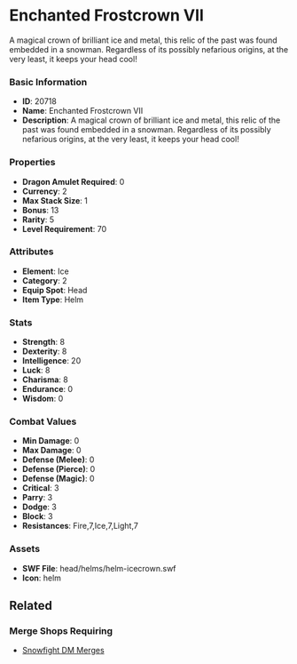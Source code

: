 # Enchanted Frostcrown VII

A magical crown of brilliant ice and metal, this relic of the past was found embedded in a snowman. Regardless of its possibly nefarious origins, at the very least, it keeps your head cool!

### Basic Information

- **ID**: 20718
- **Name**: Enchanted Frostcrown VII
- **Description**: A magical crown of brilliant ice and metal, this relic of the past was found embedded in a snowman. Regardless of its possibly nefarious origins, at the very least, it keeps your head cool!

### Properties

- **Dragon Amulet Required**: 0
- **Currency**: 2
- **Max Stack Size**: 1
- **Bonus**: 13
- **Rarity**: 5
- **Level Requirement**: 70

### Attributes

- **Element**: Ice
- **Category**: 2
- **Equip Spot**: Head
- **Item Type**: Helm

### Stats

- **Strength**: 8
- **Dexterity**: 8
- **Intelligence**: 20
- **Luck**: 8
- **Charisma**: 8
- **Endurance**: 0
- **Wisdom**: 0

### Combat Values

- **Min Damage**: 0
- **Max Damage**: 0
- **Defense (Melee)**: 0
- **Defense (Pierce)**: 0
- **Defense (Magic)**: 0
- **Critical**: 3
- **Parry**: 3
- **Dodge**: 3
- **Block**: 3
- **Resistances**: Fire,7,Ice,7,Light,7

### Assets

- **SWF File**: head/helms/helm-icecrown.swf
- **Icon**: helm

## Related

### Merge Shops Requiring

- [Snowfight DM Merges](../merge-shops/359-snowfight-dm-merges.md)

